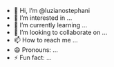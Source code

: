 - 👋 Hi, I’m @luzianostephani
- 👀 I’m interested in ...
- 🌱 I’m currently learning ...
- 💞️ I’m looking to collaborate on ...
- 📫 How to reach me ...
- 😄 Pronouns: ...
- ⚡ Fun fact: ...

<!---
luzianostephani/luzianostephani is a ✨ special ✨ repository because its `README.md` (this file) appears on your GitHub profile.
You can click the Preview link to take a look at your changes.
--->
